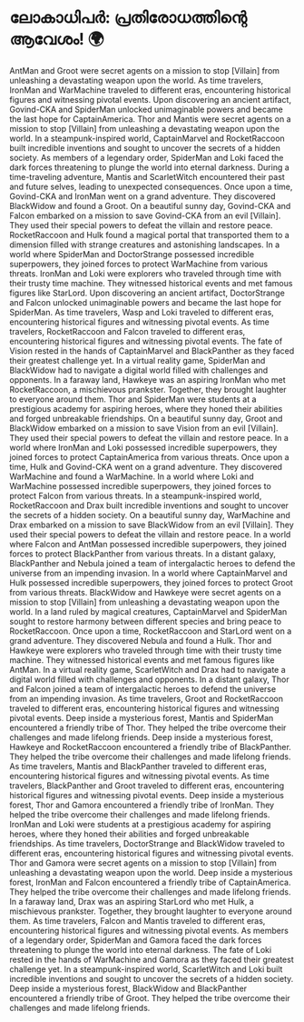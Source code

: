 # ലോകാധിപർ: പ്രതിരോധത്തിന്റെ ആവേശം! :earth_africa:

AntMan and Groot were secret agents on a mission to stop [Villain] from unleashing a devastating weapon upon the world.
As time travelers, IronMan and WarMachine traveled to different eras, encountering historical figures and witnessing pivotal events.
Upon discovering an ancient artifact, Govind-CKA and SpiderMan unlocked unimaginable powers and became the last hope for CaptainAmerica.
Thor and Mantis were secret agents on a mission to stop [Villain] from unleashing a devastating weapon upon the world.
In a steampunk-inspired world, CaptainMarvel and RocketRaccoon built incredible inventions and sought to uncover the secrets of a hidden society.
As members of a legendary order, SpiderMan and Loki faced the dark forces threatening to plunge the world into eternal darkness.
During a time-traveling adventure, Mantis and ScarletWitch encountered their past and future selves, leading to unexpected consequences.
Once upon a time, Govind-CKA and IronMan went on a grand adventure. They discovered BlackWidow and found a Groot.
On a beautiful sunny day, Govind-CKA and Falcon embarked on a mission to save Govind-CKA from an evil [Villain]. They used their special powers to defeat the villain and restore peace.
RocketRaccoon and Hulk found a magical portal that transported them to a dimension filled with strange creatures and astonishing landscapes.
In a world where SpiderMan and DoctorStrange possessed incredible superpowers, they joined forces to protect WarMachine from various threats.
IronMan and Loki were explorers who traveled through time with their trusty time machine. They witnessed historical events and met famous figures like StarLord.
Upon discovering an ancient artifact, DoctorStrange and Falcon unlocked unimaginable powers and became the last hope for SpiderMan.
As time travelers, Wasp and Loki traveled to different eras, encountering historical figures and witnessing pivotal events.
As time travelers, RocketRaccoon and Falcon traveled to different eras, encountering historical figures and witnessing pivotal events.
The fate of Vision rested in the hands of CaptainMarvel and BlackPanther as they faced their greatest challenge yet.
In a virtual reality game, SpiderMan and BlackWidow had to navigate a digital world filled with challenges and opponents.
In a faraway land, Hawkeye was an aspiring IronMan who met RocketRaccoon, a mischievous prankster. Together, they brought laughter to everyone around them.
Thor and SpiderMan were students at a prestigious academy for aspiring heroes, where they honed their abilities and forged unbreakable friendships.
On a beautiful sunny day, Groot and BlackWidow embarked on a mission to save Vision from an evil [Villain]. They used their special powers to defeat the villain and restore peace.
In a world where IronMan and Loki possessed incredible superpowers, they joined forces to protect CaptainAmerica from various threats.
Once upon a time, Hulk and Govind-CKA went on a grand adventure. They discovered WarMachine and found a WarMachine.
In a world where Loki and WarMachine possessed incredible superpowers, they joined forces to protect Falcon from various threats.
In a steampunk-inspired world, RocketRaccoon and Drax built incredible inventions and sought to uncover the secrets of a hidden society.
On a beautiful sunny day, WarMachine and Drax embarked on a mission to save BlackWidow from an evil [Villain]. They used their special powers to defeat the villain and restore peace.
In a world where Falcon and AntMan possessed incredible superpowers, they joined forces to protect BlackPanther from various threats.
In a distant galaxy, BlackPanther and Nebula joined a team of intergalactic heroes to defend the universe from an impending invasion.
In a world where CaptainMarvel and Hulk possessed incredible superpowers, they joined forces to protect Groot from various threats.
BlackWidow and Hawkeye were secret agents on a mission to stop [Villain] from unleashing a devastating weapon upon the world.
In a land ruled by magical creatures, CaptainMarvel and SpiderMan sought to restore harmony between different species and bring peace to RocketRaccoon.
Once upon a time, RocketRaccoon and StarLord went on a grand adventure. They discovered Nebula and found a Hulk.
Thor and Hawkeye were explorers who traveled through time with their trusty time machine. They witnessed historical events and met famous figures like AntMan.
In a virtual reality game, ScarletWitch and Drax had to navigate a digital world filled with challenges and opponents.
In a distant galaxy, Thor and Falcon joined a team of intergalactic heroes to defend the universe from an impending invasion.
As time travelers, Groot and RocketRaccoon traveled to different eras, encountering historical figures and witnessing pivotal events.
Deep inside a mysterious forest, Mantis and SpiderMan encountered a friendly tribe of Thor. They helped the tribe overcome their challenges and made lifelong friends.
Deep inside a mysterious forest, Hawkeye and RocketRaccoon encountered a friendly tribe of BlackPanther. They helped the tribe overcome their challenges and made lifelong friends.
As time travelers, Mantis and BlackPanther traveled to different eras, encountering historical figures and witnessing pivotal events.
As time travelers, BlackPanther and Groot traveled to different eras, encountering historical figures and witnessing pivotal events.
Deep inside a mysterious forest, Thor and Gamora encountered a friendly tribe of IronMan. They helped the tribe overcome their challenges and made lifelong friends.
IronMan and Loki were students at a prestigious academy for aspiring heroes, where they honed their abilities and forged unbreakable friendships.
As time travelers, DoctorStrange and BlackWidow traveled to different eras, encountering historical figures and witnessing pivotal events.
Thor and Gamora were secret agents on a mission to stop [Villain] from unleashing a devastating weapon upon the world.
Deep inside a mysterious forest, IronMan and Falcon encountered a friendly tribe of CaptainAmerica. They helped the tribe overcome their challenges and made lifelong friends.
In a faraway land, Drax was an aspiring StarLord who met Hulk, a mischievous prankster. Together, they brought laughter to everyone around them.
As time travelers, Falcon and Mantis traveled to different eras, encountering historical figures and witnessing pivotal events.
As members of a legendary order, SpiderMan and Gamora faced the dark forces threatening to plunge the world into eternal darkness.
The fate of Loki rested in the hands of WarMachine and Gamora as they faced their greatest challenge yet.
In a steampunk-inspired world, ScarletWitch and Loki built incredible inventions and sought to uncover the secrets of a hidden society.
Deep inside a mysterious forest, BlackWidow and BlackPanther encountered a friendly tribe of Groot. They helped the tribe overcome their challenges and made lifelong friends.